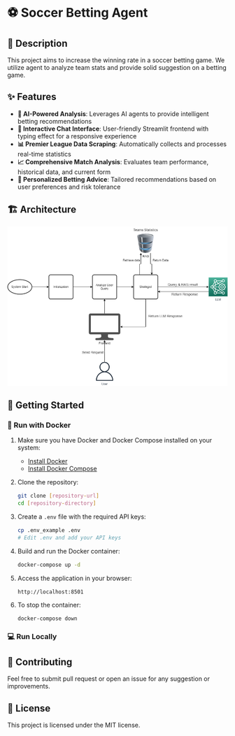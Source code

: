 # ⚽ Soccer Betting Agent

## 📝 Description

This project aims to increase the winning rate in a soccer betting game. We utilize agent to analyze team stats and provide solid suggestion on a betting game.

## ✨ Features

- **🤖 AI-Powered Analysis**: Leverages AI agents to provide intelligent betting recommendations
- **💬 Interactive Chat Interface**: User-friendly Streamlit frontend with typing effect for a responsive experience
- **📊 Premier League Data Scraping**: Automatically collects and processes real-time statistics
- **📈 Comprehensive Match Analysis**: Evaluates team performance, historical data, and current form
- **🎯 Personalized Betting Advice**: Tailored recommendations based on user preferences and risk tolerance

## 🏗️ Architecture

![Architecture of System](Doc/Europe%20Football%20workflow-v2.drawio.png)

## 🚀 Getting Started

### 🐳 Run with Docker

1. Make sure you have Docker and Docker Compose installed on your system:
   - [Install Docker](https://docs.docker.com/get-docker/)
   - [Install Docker Compose](https://docs.docker.com/compose/install/)

2. Clone the repository:

   ```bash
   git clone [repository-url]
   cd [repository-directory]
   ```

3. Create a `.env` file with the required API keys:

   ```bash
   cp .env_example .env
   # Edit .env and add your API keys
   ```

4. Build and run the Docker container:

   ```bash
   docker-compose up -d
   ```

5. Access the application in your browser:

   ```
   http://localhost:8501
   ```

6. To stop the container:

   ```bash
   docker-compose down
   ```

### 💻 Run Locally

## 🤝 Contributing

Feel free to submit pull request or open an issue for any suggestion or improvements.

## 📄 License

This project is licensed under the MIT license.
